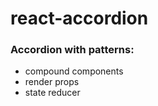 # react-accordion
### Accordion with patterns:
  - compound components
  - render props
  - state reducer